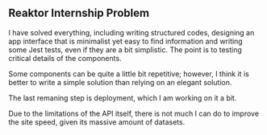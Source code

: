 ## Reaktor Internship Problem

I have solved everything, including writing structured codes, designing an app interface that is minimalist yet
easy to find information and writing some Jest tests, even if they are a bit simplistic. The point is to
testing critical details of the components.

Some components can be quite a little bit repetitive; however, I think it is better to write
a simple solution than relying on an elegant solution.

The last remaning step is deployment, which I am working on it a bit.

Due to the limitations of the API itself, there is not much I can do to improve
the site speed, given its massive amount of datasets.